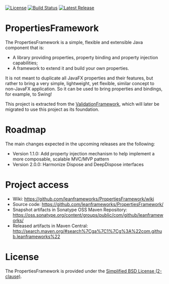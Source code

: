 [![License](https://img.shields.io/badge/license-2--clause%20BSD-blue.svg)](https://raw.githubusercontent.com/LeanFrameworks/PropertiesFramework/master/LICENSE.md)
[![Build Status](https://travis-ci.org/LeanFrameworks/PropertiesFramework.svg?branch=master)](https://travis-ci.org/LeanFrameworks/PropertiesFramework)
[![Latest Release](https://img.shields.io/github/release/LeanFrameworks/PropertiesFramework.svg)](https://github.com/LeanFrameworks/PropertiesFramework/releases/latest)

# PropertiesFramework

The PropertiesFramework is a simple, flexible and extensible Java component that is:
* A library providing properties, property binding and property injection capabilities;
* A framework to extend it and build your own properties.

It is not meant to duplicate all JavaFX properties and their features, but rather to bring a very simple, lightweight,
yet flexible, similar concept to non-JavaFX application. So it can be used to bring properties and bindings, for
example, to Swing!

This project is extracted from the [ValidationFramework](https://github.com/padrig64/ValidationFramework), which will
later be migrated to use this project as its foundation. 

# Roadmap

The main changes expected in the upcoming releases are the following:
* Version 1.1.0: Add property injection mechanism to help implement a more composable, scalable MVC/MVP pattern
* Version 2.0.0: Harmonize Dispose and DeepDispose interfaces


# Project access

* Wiki: https://github.com/leanframeworks/PropertiesFramework/wiki
* Source code: https://github.com/leanframeworks/PropertiesFramework/
* Snapshot artifacts in Sonatype OSS Maven Repository: https://oss.sonatype.org/content/groups/public/com/github/leanframeworks/
* Released artifacts in Maven Central: http://search.maven.org/#search%7Cga%7C1%7Cg%3A%22com.github.leanframeworks%22

# License

The PropertiesFramework is provided under the [Simplified BSD License (2-clause)](https://raw.githubusercontent.com/leanframeworks/PropertiesFramework/master/LICENSE.md).
